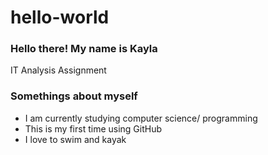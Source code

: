 # hello-world

### Hello there! My name is Kayla

IT Analysis Assignment 

### Somethings about myself

- I am currently studying computer science/ programming
- This is my first time using GitHub
- I love to swim and kayak 
